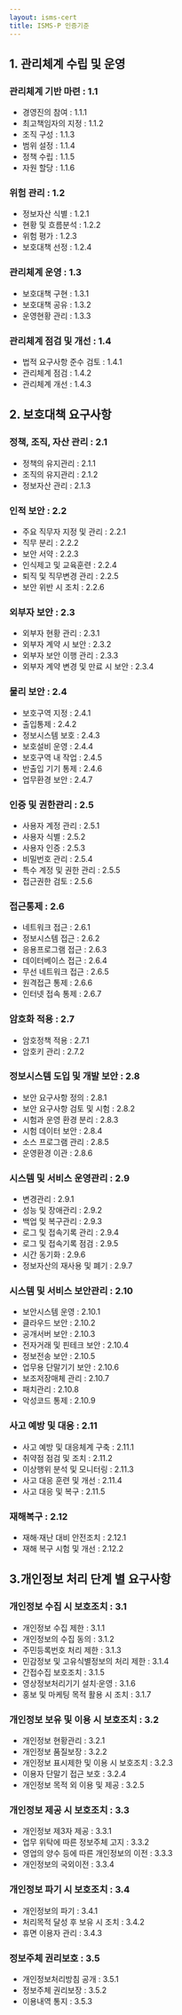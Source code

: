 ```yaml
---
layout: isms-cert
title: ISMS-P 인증기준
---
```



## 1. 관리체계 수립 및 운영

### 관리체계 기반 마련 : 1.1
-  경영진의 참여 : 1.1.1
-  최고책임자의 지정 : 1.1.2
-  조직 구성 : 1.1.3
-  범위 설정  : 1.1.4
-  정책 수립 : 1.1.5
-  자원 할당 : 1.1.6

### 위험 관리 : 1.2
-  정보자산 식별 : 1.2.1
-  현황 및 흐름분석 : 1.2.2
-  위험 평가 : 1.2.3
-  보호대책 선정 : 1.2.4

### 관리체계 운영 : 1.3
-  보호대책 구현 : 1.3.1
-  보호대책 공유 : 1.3.2
-  운영현황 관리 : 1.3.3

### 관리체계 점검 및 개선 : 1.4
-  법적 요구사항 준수 검토 : 1.4.1
-  관리체계 점검 : 1.4.2
-  관리체계 개선 : 1.4.3

## 2. 보호대책 요구사항

### 정책, 조직, 자산 관리 : 2.1
-  정책의 유지관리 : 2.1.1
-  조직의 유지관리 : 2.1.2
-  정보자산 관리 : 2.1.3

### 인적 보안 : 2.2
-  주요 직무자 지정 및 관리 : 2.2.1
-  직무 분리 : 2.2.2
-  보안 서약 : 2.2.3
-  인식제고 및 교육훈련 : 2.2.4
-  퇴직 및 직무변경 관리 : 2.2.5
-  보안 위반 시 조치 : 2.2.6

### 외부자 보안 : 2.3
-  외부자 현황 관리 : 2.3.1
-  외부자 계약 시 보안 : 2.3.2
-  외부자 보안 이행 관리 : 2.3.3
-  외부자 계약 변경 및 만료 시 보안 : 2.3.4

### 물리 보안 : 2.4
-  보호구역 지정 : 2.4.1
-  출입통제 : 2.4.2
-  정보시스템 보호 : 2.4.3
-  보호설비 운영 : 2.4.4
-  보호구역 내 작업 : 2.4.5
-  반출입 기기 통제 : 2.4.6
-  업무환경 보안 : 2.4.7

### 인증 및 권한관리 : 2.5
-  사용자 계정 관리 : 2.5.1
-  사용자 식별 : 2.5.2
-  사용자 인증 : 2.5.3
-  비밀번호 관리 : 2.5.4
-  특수 계정 및 권한 관리 : 2.5.5
-  접근권한 검토 : 2.5.6

### 접근통제  : 2.6
-  네트워크 접근 : 2.6.1
-  정보시스템 접근 : 2.6.2
-  응용프로그램 접근 : 2.6.3
-  데이터베이스 접근 : 2.6.4
-  무선 네트워크 접근 : 2.6.5
-  원격접근 통제 : 2.6.6
-  인터넷 접속 통제 : 2.6.7

###  암호화 적용 : 2.7
-  암호정책 적용 : 2.7.1
-  암호키 관리 : 2.7.2

### 정보시스템 도입 및 개발 보안 : 2.8
-  보안 요구사항 정의 : 2.8.1
-  보안 요구사항 검토 및 시험 : 2.8.2
-  시험과 운영 환경 분리  : 2.8.3
-  시험 데이터 보안 : 2.8.4
-  소스 프로그램 관리 : 2.8.5
-  운영환경 이관 : 2.8.6

### 시스템 및 서비스 운영관리 : 2.9
-  변경관리 : 2.9.1
-  성능 및 장애관리 : 2.9.2
-  백업 및 복구관리 : 2.9.3
-  로그 및 접속기록 관리 : 2.9.4
-  로그 및 접속기록 점검 : 2.9.5
-  시간 동기화 : 2.9.6
-  정보자산의 재사용 및 폐기 : 2.9.7

### 시스템 및 서비스 보안관리 : 2.10
-  보안시스템 운영 : 2.10.1
-  클라우드 보안 : 2.10.2
-  공개서버 보안 : 2.10.3
-  전자거래 및 핀테크 보안 : 2.10.4
-  정보전송 보안 : 2.10.5
-  업무용 단말기기 보안 : 2.10.6
-  보조저장매체 관리 : 2.10.7
-  패치관리 : 2.10.8
-  악성코드 통제 : 2.10.9

###  사고 예방 및 대응 : 2.11
-  사고 예방 및 대응체계 구축 : 2.11.1
-  취약점 점검 및 조치 : 2.11.2
-  이상행위 분석 및 모니터링 : 2.11.3
-  사고 대응 훈련 및 개선 : 2.11.4
-  사고 대응 및 복구 : 2.11.5

### 재해복구 : 2.12
-  재해‧재난 대비 안전조치 : 2.12.1
-  재해 복구 시험 및 개선 : 2.12.2

## 3.개인정보 처리 단계 별 요구사항

### 개인정보 수집 시 보호조치 : 3.1
-  개인정보 수집 제한 : 3.1.1
-  개인정보의 수집 동의 : 3.1.2
-  주민등록번호 처리 제한 : 3.1.3
-  민감정보 및 고유식별정보의 처리 제한 : 3.1.4
-  간접수집 보호조치 : 3.1.5
-  영상정보처리기기 설치‧운영  : 3.1.6
-  홍보 및 마케팅 목적 활용 시 조치 : 3.1.7

### 개인정보 보유 및 이용 시 보호조치 : 3.2
-  개인정보 현황관리 : 3.2.1
-  개인정보 품질보장 : 3.2.2
-  개인정보 표시제한 및 이용 시 보호조치 : 3.2.3
-  이용자 단말기 접근 보호 : 3.2.4
-  개인정보 목적 외 이용 및 제공 : 3.2.5

### 개인정보 제공 시 보호조치 : 3.3
-  개인정보 제3자 제공 : 3.3.1
-  업무 위탁에 따른 정보주체 고지 : 3.3.2
-  영업의 양수 등에 따른 개인정보의 이전 : 3.3.3
-  개인정보의 국외이전 : 3.3.4

### 개인정보 파기 시 보호조치 : 3.4
-  개인정보의 파기 : 3.4.1
-  처리목적 달성 후 보유 시 조치 : 3.4.2
-  휴면 이용자 관리 : 3.4.3

### 정보주체 권리보호 : 3.5
-  개인정보처리방침 공개 : 3.5.1
-  정보주체 권리보장 : 3.5.2
-  이용내역 통지 : 3.5.3

